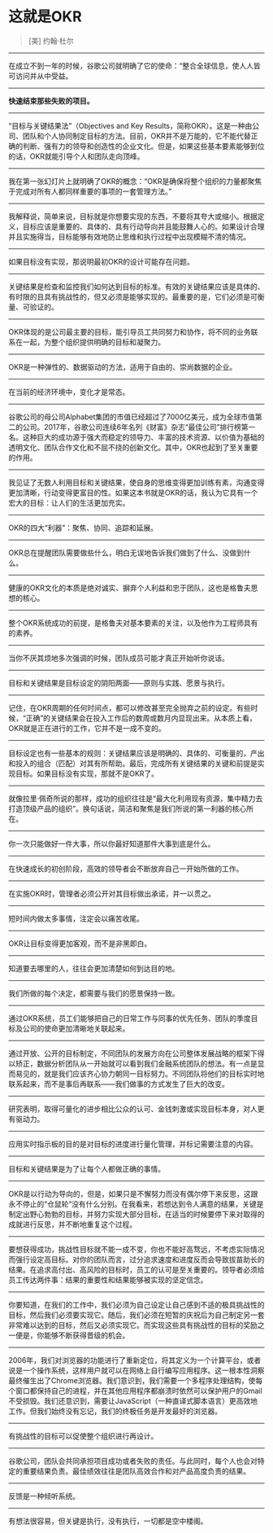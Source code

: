 # 这就是OKR

> [美] 约翰·杜尔

---

在成立不到一年的时候，谷歌公司就明确了它的使命：“整合全球信息，使人人皆可访问并从中受益。

---

**快速结束那些失败的项目。**

---

“目标与关键结果法”（Objectives and Key Results，简称OKR）。这是一种由公司、团队和个人协同制定目标的方法。目前，OKR并不是万能的，它不能代替正确的判断、强有力的领导和创造性的企业文化。但是，如果这些基本要素能够到位的话，OKR就能引导个人和团队走向顶峰。

---

我在第一张幻灯片上就明确了OKR的概念：“OKR是确保将整个组织的力量都聚焦于完成对所有人都同样重要的事项的一套管理方法。”

---

我解释说，简单来说，目标就是你想要实现的东西，不要将其夸大或缩小。根据定义，目标应该是重要的、具体的、具有行动导向并且能鼓舞人心的。如果设计合理并且实施得当，目标能够有效地防止思维和执行过程中出现模糊不清的情况。

---

如果目标没有实现，那说明最初OKR的设计可能存在问题。

---

关键结果是检查和监控我们如何达到目标的标准。有效的关键结果应该是具体的、有时限的且具有挑战性的，但又必须是能够实现的。最重要的是，它们必须是可衡量、可验证的。

---

OKR体现的是公司最主要的目标，能引导员工共同努力和协作，将不同的业务联系在一起，为整个组织提供明确的目标和凝聚力。

---

OKR是一种弹性的、数据驱动的方法，适用于自由的、崇尚数据的企业。

---

在当前的经济环境中，变化才是常态。

---

谷歌公司的母公司Alphabet集团的市值已经超过了7000亿美元，成为全球市值第二的公司。2017年，谷歌公司连续6年名列《财富》杂志“最佳公司”排行榜第一名。这种巨大的成功源于强大而稳定的领导力、丰富的技术资源、以价值为基础的透明文化、团队合作文化和不屈不挠的创新文化。其中，OKR也起到了至关重要的作用。

---

我见证了无数人利用目标和关键结果，使自身的思维变得更加训练有素，沟通变得更加清晰，行动变得更富目的性。如果这本书就是OKR的话，我认为它具有一个宏大的目标：让人们的生活更加充实。

---

OKR的四大“利器”：聚焦、协同、追踪和延展。

---

OKR总在提醒团队需要做些什么，明白无误地告诉我们做到了什么、没做到什么。

---

健康的OKR文化的本质是绝对诚实、摒弃个人利益和忠于团队，这也是格鲁夫思想的核心。

---

整个OKR系统成功的前提，是格鲁夫对基本要素的关注，以及他作为工程师具有的素养。

---

当你不厌其烦地多次强调的时候，团队成员可能才真正开始听你说话。

---

目标和关键结果是目标设定的阴阳两面——原则与实践、愿景与执行。

---

记住，在OKR周期的任何时间点，都可以修改甚至完全抛弃之前的设定。有些时候，“正确”的关键结果会在投入工作后的数周或数月内显现出来。从本质上看，OKR就是正在进行的工作，它并不是一成不变的。

---

目标设定也有一些基本的规则：关键结果应该是明确的、具体的、可衡量的，产出和投入的组合（匹配）对其有所帮助。最后，完成所有关键结果的关键和前提是实现目标。如果目标没有实现，那就不是OKR了。

---

就像拉里·佩奇所说的那样，成功的组织往往是“最大化利用现有资源，集中精力去打造顶级产品的组织”。换句话说，简洁和聚焦是我们所说的第一利器的核心所在。

---

你一次只能做好一件大事，所以你最好知道那件大事到底是什么。

---

在快速成长的初创阶段，高效的领导者会不断放弃自己一开始所做的工作。

---

在实施OKR时，管理者必须公开对其目标做出承诺，并一以贯之。

---

短时间内做太多事情，注定会以痛苦收尾。

---

OKR让目标变得更加客观，而不是非黑即白。

---

知道要去哪里的人，往往会更加清楚如何到达目的地。

---

我们所做的每个决定，都需要与我们的愿景保持一致。

---

通过OKR系统，员工们能够把自己的日常工作与同事的优先任务、团队的季度目标及公司的使命更加清晰地关联起来。

---

通过开放、公开的目标制定，不同团队的发展方向在公司整体发展战略的框架下得以矫正，数据分析团队从一开始就可以看到我们金融系统团队的想法。有一点是显而易见的，就是我们应该齐心协力朝同一目标努力。不同团队将他们的目标实时地联系起来，而不是事后再联系——我们做事的方式发生了巨大的改变。

---

研究表明，取得可量化的进步相比公众的认可、金钱刺激或实现目标本身，对人更有驱动力。

---

应用实时指示板的目的是对目标的进度进行量化管理，并标记需要注意的内容。

---

目标和关键结果是为了让每个人都做正确的事情。

---

OKR是以行动为导向的，但是，如果只是不懈努力而没有偶尔停下来反思，这跟永不停止的“仓鼠轮”没有什么分别。在我看来，若想达到令人满意的结果，关键是制定出野心勃勃的目标，并努力实现大部分目标，在适当的时候要停下来对取得的成就进行反思，并不断地重复这个过程。

---

要想获得成功，挑战性目标就不能一成不变，你也不能好高骛远，不考虑实际情况而强行设定高目标。对你的团队而言，过分追求速度和进度反而会导致拔苗助长的结果。在追求高付出、高风险的目标时，员工的认可是至关重要的。领导者必须给员工传达两件事：结果的重要性和结果能够被实现的坚定信念。

---

你要知道，在我们的工作中，我们必须为自己设定让自己感到不适的极具挑战性的目标，然后我们必须要实现它。随后，我们必须在短暂的庆祝后为自己制定另一套非常难以达到的目标，然后又必须实现它。而实现这些具有挑战性的目标的奖励之一便是，你能够不断获得晋级的机会。

---

2006年，我们对浏览器的功能进行了重新定位，将其定义为一个计算平台，或者说是一个操作系统，这样用户就可以在网络上自行编写应用程序。这一根本性洞察最终催生出了Chrome浏览器。我们意识到，我们需要一个多程序处理结构，使每个窗口都保持自己的进程，并在其他应用程序都崩溃时依然可以保护用户的Gmail不受损毁。我们还意识到，需要让JavaScript（一种直译式脚本语言）更高效地工作。但我们始终没有忘记，我们的终极任务是开发最好的浏览器。

---

有挑战性的目标可以促使整个组织进行再设计。

---

谷歌公司，团队会共同承担项目成功或者失败的责任。与此同时，每个人也会对特定的重要结果负责。最佳绩效往往是团队高效合作和对产品高度负责的结果。

---

反馈是一种倾听系统。

---

有想法很容易，但关键是执行，没有执行，一切都是空中楼阁。
